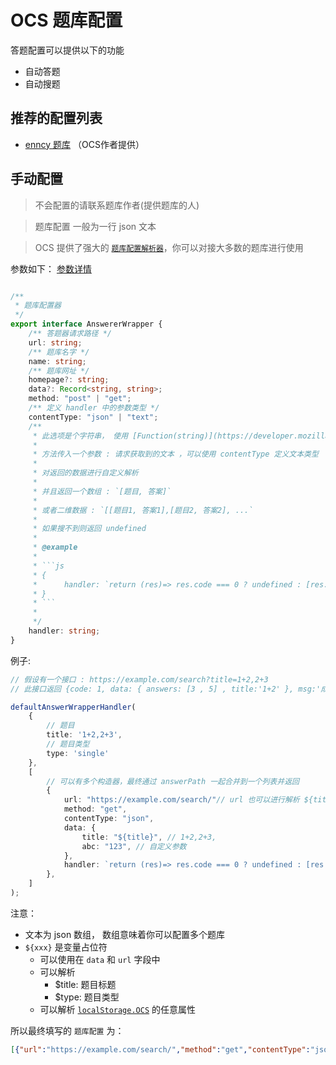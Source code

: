 
# OCS 题库配置
 
答题配置可以提供以下的功能

- 自动答题
- 自动搜题

## 推荐的配置列表

 

- [enncy 题库](https://tk.enncy.cn/) （OCS作者提供）




##  手动配置 

> 不会配置的请联系题库作者(提供题库的人)

> 题库配置 一般为一行 json 文本

> OCS 提供了强大的 [`题库配置解析器`](https://github.com/enncy/online-course-script/blob/3.0/packages/scripts/src/browser/common/worker/answer.wrapper.handler.ts)，你可以对接大多数的题库进行使用
  

参数如下：
[参数详情](https://github.com/enncy/online-course-script/blob/3.0/packages/scripts/src/browser/common/worker/answer.wrapper.handler.ts)
```ts

/**
 * 题库配置器
 */
export interface AnswererWrapper {
    /** 答题器请求路径 */
    url: string;
    /** 题库名字 */
    name: string;
    /** 题库网址 */
    homepage?: string;
    data?: Record<string, string>;
    method: "post" | "get";
    /** 定义 handler 中的参数类型 */
    contentType: "json" | "text";
    /**
     * 此选项是个字符串， 使用 [Function(string)](https://developer.mozilla.org/zh-CN/docs/Web/JavaScript/Reference/Global_Objects/Function) 构造方法进行解析生成方法
     *
     * 方法传入一个参数 : 请求获取到的文本 ，可以使用 contentType 定义文本类型
     *
     * 对返回的数据进行自定义解析
     *
     * 并且返回一个数组 : `[题目, 答案]`
     *
     * 或者二维数据 : `[[题目1, 答案1],[题目2, 答案2], ...`
     *
     * 如果搜不到则返回 undefined
     *
     * @example
     *
     * ```js
     * {
     *      handler: `return (res)=> res.code === 0 ? undefined : [res.question, undefined]`
     * }
     * ```
     *
     */
    handler: string;
}


```

例子: 
```ts
// 假设有一个接口 : https://example.com/search?title=1+2,2+3
// 此接口返回 {code: 1, data: { answers: [3 , 5] , title:'1+2' }, msg:'成功'}

defaultAnswerWrapperHandler(
    {
        // 题目
        title: '1+2,2+3',
        // 题目类型
        type: 'single'
    },
    [
        // 可以有多个构造器，最终通过 answerPath 一起合并到一个列表并返回
        {
            url: "https://example.com/search/"// url 也可以进行解析 ${title} , 例如 https://example.com/search/${title}/,
            method: "get",
            contentType: "json",
            data: {
                title: "${title}", // 1+2,2+3,
                abc: "123", // 自定义参数
            },
            handler: `return (res)=> res.code === 0 ? undefined : [res.data.title, res.data.answers[0]]`  // 取第一个结果
        },
    ]
); 

```
注意：
- 文本为 json 数组， 数组意味着你可以配置多个题库
- `${xxx}` 是变量占位符 
    - 可以使用在 `data` 和 `url` 字段中
    - 可以解析 
        - $title: 题目标题
        - $type: 题目类型
    - 可以解析 [`localStorage.OCS`](https://enncy.github.io/online-course-script/api/#localStorage.OCS) 的任意属性

所以最终填写的 `题库配置` 为： 
```json
[{"url":"https://example.com/search/","method":"get","contentType":"json","data":{"title":"${title}"},"handler":"return (res)=> res.code === 0 ? undefined : [res.data.title, res.data.answers[0]]"}]
```



